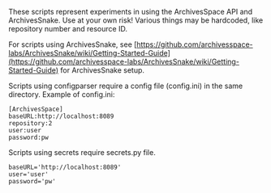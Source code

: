 These scripts represent experiments in using the ArchivesSpace API and ArchivesSnake. Use at your own risk! Various things may be hardcoded, like repository number and resource ID.

For scripts using ArchivesSnake, see [https://github.com/archivesspace-labs/ArchivesSnake/wiki/Getting-Started-Guide](https://github.com/archivesspace-labs/ArchivesSnake/wiki/Getting-Started-Guide) for ArchivesSnake setup.

Scripts using configparser require a config file (config.ini) in the same directory. Example of config.ini:
```
[ArchivesSpace]
baseURL:http://localhost:8089
repository:2
user:user
password:pw
```

Scripts using secrets require secrets.py file.
```
baseURL='http://localhost:8089'
user='user'
password='pw'
```

